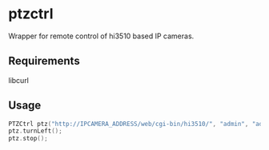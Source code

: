 # ptzctrl
Wrapper for remote control of hi3510 based IP cameras.

## Requirements

libcurl

## Usage

```c++
PTZCtrl ptz("http://IPCAMERA_ADDRESS/web/cgi-bin/hi3510/", "admin", "admin");
ptz.turnLeft();
ptz.stop();
```
